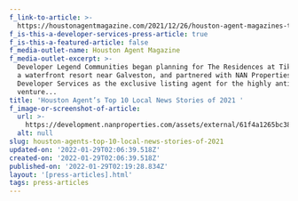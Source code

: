 ```yaml
---
f_link-to-article: >-
  https://houstonagentmagazine.com/2021/12/26/houston-agent-magazines-top-10-local-news-stories-of-2021/
f_is-this-a-developer-services-press-article: true
f_is-this-a-featured-article: false
f_media-outlet-name: Houston Agent Magazine
f_media-outlet-excerpt: >-
  Developer Legend Communities began planning for The Residences at Tiki Island,
  a waterfront resort near Galveston, and partnered with NAN Properties
  Developer Services as the exclusive listing agent for the highly anticipated
  venture...
title: 'Houston Agent’s Top 10 Local News Stories of 2021 '
f_image-or-screenshot-of-article:
  url: >-
    https://development.nanproperties.com/assets/external/61f4a1265bc38a4a119a0863_screen20shot202022-01-2120at209.54.00%20AM.png
  alt: null
slug: houston-agents-top-10-local-news-stories-of-2021
updated-on: '2022-01-29T02:06:39.518Z'
created-on: '2022-01-29T02:06:39.518Z'
published-on: '2022-01-29T02:19:28.834Z'
layout: '[press-articles].html'
tags: press-articles
---
```



